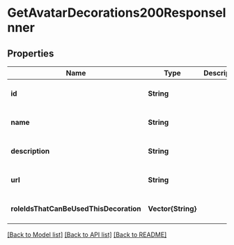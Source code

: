# GetAvatarDecorations200ResponseInner


## Properties
Name | Type | Description | Notes
------------ | ------------- | ------------- | -------------
**id** | **String** |  | [default to nothing]
**name** | **String** |  | [default to nothing]
**description** | **String** |  | [default to nothing]
**url** | **String** |  | [default to nothing]
**roleIdsThatCanBeUsedThisDecoration** | **Vector{String}** |  | [default to nothing]


[[Back to Model list]](../README.md#models) [[Back to API list]](../README.md#api-endpoints) [[Back to README]](../README.md)


